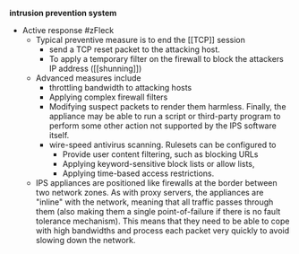 **intrusion prevention system**
- Active response  #zFleck 
	- Typical preventive measure is to end the [[TCP]] session
		- send a TCP reset packet to the attacking host.
		- To apply a temporary filter on the firewall to block the attackers IP address ([[shunning]])
	- Advanced measures include 
		- throttling bandwidth to attacking hosts
		- Applying complex firewall filters
		- Modifying suspect packets to render them harmless. Finally, the appliance may be able to run a script or third-party program to perform some other action not supported by the IPS software itself.
		- wire-speed antivirus scanning. Rulesets can be configured to 
			- Provide user content filtering, such as blocking URLs
			- Applying keyword-sensitive block lists or allow lists, 
			- Applying time-based access restrictions.
	-  IPS appliances are positioned like firewalls at the border between two network zones. As with proxy servers, the appliances are "inline" with the network, meaning that all traffic passes through them (also making them a single point-of-failure if there is no fault tolerance mechanism). This means that they need to be able to cope with high bandwidths and process each packet very quickly to avoid slowing down the network.
